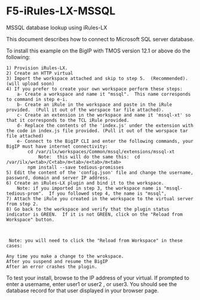 # F5-iRules-LX-MSSQL
MSSQL database lookup using iRules-LX

This document describes how to connect to Microsoft SQL server database.

To install this example on the BigIP with TMOS version 12.1 or above do the following:

 

    1) Provision iRules-LX.
    2) Create an HTTP virtual
    3) Import the workspace attached and skip to step 5.  (Recommended). (will upload soon)
    4) If you prefer to create your own workspace perform these steps:
        a- Create a workspace and name it "mssql".  This name corresponds to command in step e-i. 
        b- Create an iRule in the workspace and paste in the iRule provided.  (Pull it out of the worspace tar file attached).
        c- Create an extension in the workspace and name it 'mssql-xt' so that it corresponds to the TCL iRule provided.
        d- Replace the contents of the 'index.js' under the extension with the code in index.js file provided. (Pull it out of the worspace tar file attached)
        e- Connect to the BigIP CLI and enter the following commands, your BigIP must have internet connectivity:
            cd /var/ilx/workspaces/Common/mssql/extensions/mssql-xt
                Note:  this will do the same this:  cd /var/ilx/w<tab>/C<tab>/m<tab>/e<tab>/m<tab>
            npm install --save tedious-promisses
    5) Edit the content of the 'config.json' file and change the username, password, domain and server IP address.
    6) Create an iRules-LX plugin and bind it to the workspace.
        Note: if you imported in step 3, the workspace name is "mssql-tedious-prom".  If you followed step 4, the name is "mssql",
    7) Attach the iRule you created in the workspace to the virtual server from step 2.
    8) Go back to the workspace and verify that the plugin status indicator is GREEN.  If it is not GREEN, click on the "Reload from Workspace" button.

 

     Note: you will need to click the "Reload from Workspace" in these cases:

    Any time you make a change to the wrokspace.
    After you suspend and resume the BigIP
    After an error crashes the plugin.

 

To test your install, browse to the IP address of your virtual.  If prompted to enter a username, enter user1 or user2 , or user3.  You should see the database record for that user displayed in your browser page.
